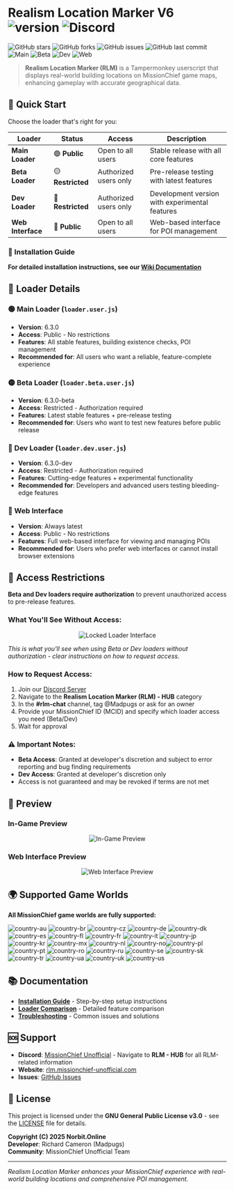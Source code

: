 <!-- Revision: 1.1 -->
# Realism Location Marker V6 ![version](https://badgen.net/badge/Version/6.3.0/) ![Discord](https://img.shields.io/discord/933050444949897226.svg?label=MissionChiefUnofficial&logo=discord&logoColor=ffffff&color=7389D8&labelColor=6A7EC2)

![GitHub stars](https://img.shields.io/github/stars/Missionchiefunofficial/Realism-Location-Marker?style=social) ![GitHub forks](https://img.shields.io/github/forks/Missionchiefunofficial/Realism-Location-Marker?style=social) ![GitHub issues](https://img.shields.io/github/issues/Missionchiefunofficial/Realism-Location-Marker) ![GitHub last commit](https://img.shields.io/github/last-commit/Missionchiefunofficial/Realism-Location-Marker) ![Main](https://custom-icon-badges.demolab.com/badge/Main-2%20users-green.svg?logo=https%3A%2F%2Frlm.missionchief-unofficial.com%2Fstatic%2Fassets%2Fimages%2FRLM-Marker.png) ![Beta](https://custom-icon-badges.demolab.com/badge/Beta-1%20users-yellow.svg?logo=https%3A%2F%2Frlm.missionchief-unofficial.com%2Fstatic%2Fassets%2Fimages%2FRLM-Marker.png) ![Dev](https://custom-icon-badges.demolab.com/badge/Dev-1%20users-red.svg?logo=https%3A%2F%2Frlm.missionchief-unofficial.com%2Fstatic%2Fassets%2Fimages%2FRLM-Marker.png) ![Web](https://img.shields.io/badge/Web-9%20users-blue?logo=globe)

> **Realism Location Marker (RLM)** is a Tampermonkey userscript that displays real-world building locations on MissionChief game maps, enhancing gameplay with accurate geographical data.

## 🚀 Quick Start

Choose the loader that's right for you:

| Loader | Status | Access | Description |
|--------|--------|--------|-------------|
| **Main Loader** | 🟢 **Public** | Open to all users | Stable release with all core features |
| **Beta Loader** | 🟡 **Restricted** | Authorized users only | Pre-release testing with latest features |
| **Dev Loader** | 🔴 **Restricted** | Authorized users only | Development version with experimental features |
| **Web Interface** | 🔵 **Public** | Open to all users | Web-based interface for POI management |

### 📖 Installation Guide

**For detailed installation instructions, see our [Wiki Documentation](https://github.com/Missionchiefunofficial/Realism-Location-Marker/wiki)**

## 🔧 Loader Details

### 🟢 Main Loader (`loader.user.js`)
- **Version**: 6.3.0
- **Access**: Public - No restrictions
- **Features**: All stable features, building existence checks, POI management
- **Recommended for**: All users who want a reliable, feature-complete experience

### 🟡 Beta Loader (`loader.beta.user.js`)
- **Version**: 6.3.0-beta
- **Access**: Restricted - Authorization required
- **Features**: Latest stable features + pre-release testing
- **Recommended for**: Users who want to test new features before public release

### 🔴 Dev Loader (`loader.dev.user.js`)
- **Version**: 6.3.0-dev
- **Access**: Restricted - Authorization required
- **Features**: Cutting-edge features + experimental functionality
- **Recommended for**: Developers and advanced users testing bleeding-edge features

### 🔵 Web Interface
- **Version**: Always latest
- **Access**: Public - No restrictions
- **Features**: Full web-based interface for viewing and managing POIs
- **Recommended for**: Users who prefer web interfaces or cannot install browser extensions

## 🔐 Access Restrictions

**Beta and Dev loaders require authorization** to prevent unauthorized access to pre-release features.

### What You'll See Without Access:
<p align="center">
  <img src="https://rlm.missionchief-unofficial.com/static/assets/images/loaderlock.png" alt="Locked Loader Interface" />
</p>

*This is what you'll see when using Beta or Dev loaders without authorization - clear instructions on how to request access.*

### How to Request Access:
1. Join our [Discord Server](https://discord.gg/xqMw66EdPG)
2. Navigate to the **Realism Location Marker (RLM) - HUB** category
3. In the **#rlm-chat** channel, tag @Madpugs or ask for an owner
4. Provide your MissionChief ID (MCID) and specify which loader access you need (Beta/Dev)
5. Wait for approval

### ⚠️ Important Notes:
- **Beta Access**: Granted at developer's discretion and subject to error reporting and bug finding requirements
- **Dev Access**: Granted at developer's discretion only
- Access is not guaranteed and may be revoked if terms are not met

## 📸 Preview

### In-Game Preview
<p align="center">
  <img src="https://rlm.missionchief-unofficial.com/static/assets/images/ingame%20preview%20V6.png" alt="In-Game Preview" />
</p>

### Web Interface Preview
<p align="center">
  <img src="https://rlm.missionchief-unofficial.com/static/assets/images/web%20preview.png" alt="Web Interface Preview" />
</p>

## 🌍 Supported Game Worlds

**All MissionChief game worlds are fully supported:**

![country-au](https://img.shields.io/badge/AU%3F-yes-green.svg) ![country-br](https://img.shields.io/badge/BR%3F-yes-green.svg) ![country-cz](https://img.shields.io/badge/CZ%3F-yes-green.svg) ![country-de](https://img.shields.io/badge/DE%3F-yes-green.svg) ![country-dk](https://img.shields.io/badge/DK%3F-yes-green.svg) ![country-es](https://img.shields.io/badge/ES%3F-yes-green.svg) ![country-fl](https://img.shields.io/badge/FL%3F-yes-green.svg) ![country-fr](https://img.shields.io/badge/FR%3F-yes-green.svg) ![country-it](https://img.shields.io/badge/IT%3F-yes-green.svg) ![country-jp](https://img.shields.io/badge/JP%3F-yes-green.svg) ![country-kr](https://img.shields.io/badge/KR%3F-yes-green.svg) ![country-mx](https://img.shields.io/badge/MX%3F-yes-green.svg) ![country-nl](https://img.shields.io/badge/NL%3F-yes-green.svg) ![country-no](https://img.shields.io/badge/NO%3F-yes-green.svg)![country-pl](https://img.shields.io/badge/PL%3F-yes-green.svg) ![country-pt](https://img.shields.io/badge/PT%3F-yes-green.svg) ![country-ro](https://img.shields.io/badge/RO%3F-yes-green.svg) ![country-ru](https://img.shields.io/badge/RU%3F-yes-green.svg) ![country-se](https://img.shields.io/badge/SE%3F-yes-green.svg) ![country-sk](https://img.shields.io/badge/SK%3F-yes-green.svg) ![country-tr](https://img.shields.io/badge/TR%3F-yes-green.svg) ![country-ua](https://img.shields.io/badge/UA%3F-yes-green.svg) ![country-uk](https://img.shields.io/badge/UK%3F-yes-green.svg) ![country-us](https://img.shields.io/badge/US%3F-yes-green.svg)

## 📚 Documentation

- **[Installation Guide](https://github.com/Missionchiefunofficial/Realism-Location-Marker/wiki/Installation-Guide)** - Step-by-step setup instructions
- **[Loader Comparison](https://github.com/Missionchiefunofficial/Realism-Location-Marker/wiki/Loader-Comparison)** - Detailed feature comparison
- **[Troubleshooting](https://github.com/Missionchiefunofficial/Realism-Location-Marker/wiki/Troubleshooting)** - Common issues and solutions

## 🆘 Support

- **Discord**: [MissionChief Unofficial](https://discord.gg/xqMw66EdPG) - Navigate to **RLM - HUB** for all RLM-related information
- **Website**: [rlm.missionchief-unofficial.com](https://rlm.missionchief-unofficial.com/)
- **Issues**: [GitHub Issues](https://github.com/Missionchiefunofficial/Realism-Location-Marker/issues)

## 📄 License

This project is licensed under the **GNU General Public License v3.0** - see the [LICENSE](LICENSE) file for details.

**Copyright (C) 2025 Norbit.Online**  
**Developer**: Richard Cameron (Madpugs)  
**Community**: MissionChief Unofficial Team

---

*Realism Location Marker enhances your MissionChief experience with real-world building locations and comprehensive POI management.*